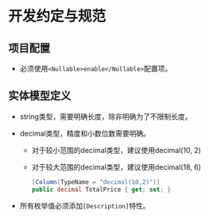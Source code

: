 # 开发约定与规范

## 项目配置

- 必须使用`<Nullable>enable</Nullable>`配置项。

## 实体模型定义

- string类型，需要明确长度，除非明确为了不限制长度。
- decimal类型，精度和小数位数需要明确。
  - 对于较小范围的decimal类型，建议使用decimal(10, 2)
  - 对于较大范围的decimal类型，建议使用decimal(18, 6)
  
    ```csharp
    [Column(TypeName = "decimal(10,2)")]
    public decimal TotalPrice { get; set; }
    ```

- 所有枚举值必须添加`[Description]`特性。